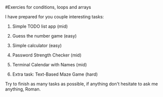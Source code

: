 #Exercies for conditions, loops and arrays

I have prepared for you couple interesting tasks:

1. Simple TODO list app (mid)
2. Guess the number game (easy)
3. Simple calculator (easy)
4. Password Strength Checker (mid)
5. Terminal Calendar with Names (mid)

6. Extra task: Text-Based Maze Game (hard)

Try to finish as many tasks as possible, if anything don't hesitate to ask me anything, Roman.

